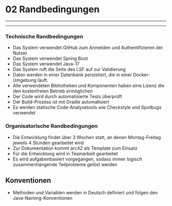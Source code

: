 # 02 Randbedingungen

---
---

### Technische Randbedingungen

- Das System verwendet GitHub zum Anmelden und Authentifizieren der Nutzer
- Das System verwendet Spring Boot
- Das System verwendet Java-17
- Das System ruft die Seite des LSF auf zur Validierung
- Daten werden in einer Datenbank persistiert, die in einer Docker-Umgebung läuft.
- Alle verwendeten Bibliotheken und Komponenten haben eine Lizenz die den kostenfreien Betrieb ermöglichen
- Der Code wird durch automatisierte Tests überprüft
- Der Build-Prozess ist mit Gradle automatisiert
- Es werden statische Code-Analysetools wie Checkstyle und Spotbugs verwendet

### Organisatorische Randbedingungen

- Die Entwicklung findet über 3 Wochen statt, an denen Montag-Freitag jeweils 4 Stunden gearbeitet wird
- Zur Dokumentation kommt arc42 als Template zum Einsatz
- Für die Entwicklung wird in Teamarbeit gearbeitet
- Es wird aufgabenbasiert vorgegangen, sodass immer logisch zusammenhängende Teilprobleme gelöst werden

## Konventionen
* Methoden und Variablen werden in Deutsch definiert und folgen den Java-Naming-Konventionen